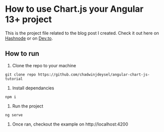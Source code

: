 # How to use Chart.js your Angular 13+ project

This is the project file related to the blog post I created. Check it out here on [Hashnode](https://chadwindeysel.hashnode.dev/how-to-use-chartjs-your-angular-13-project) or on [Dev.to](https://dev.to/chadwinjdeysel/how-to-use-chartjs-your-angular-13-project-1ccc).

## How to run

1. Clone the repo to your machine
```
git clone repo https://github.com/chadwinjdeysel/angular-chart-js-tutorial
```
1. Install dependancies
```
npm i 
```
1. Run the project 
```
ng serve
```
1. Once ran, checkout the example on http://localhost:4200
